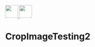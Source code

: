 <a href="https://github.com/vincevise/Grphic-Design-App"> 
<img src="https://cdn-icons-png.flaticon.com/512/54/54476.png" width="40"  />  
</a> 
<a href="https://github.com/vincevise/Notes-app"> 
<img src="https://cdn-icons-png.flaticon.com/512/1251/1251009.png" width="40"/> 
</a>

# CropImageTesting2

